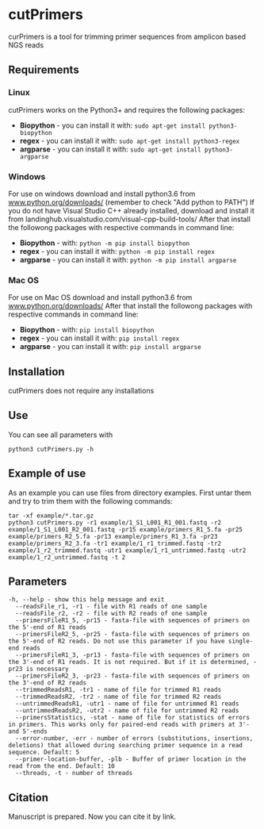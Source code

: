 # cutPrimers
curPrimers is a tool for trimming primer sequences from amplicon based NGS reads

## Requirements
### Linux
cutPrimers works on the Python3+ and requires the following packages:
* **Biopython** - you can install it with: `sudo apt-get install python3-biopython`
* **regex** - you can install it with: `sudo apt-get install python3-regex`
* **argparse** - you can install it with: `sudo apt-get install python3-argparse`

### Windows
For use on windows download and install python3.6 from www.python.org/downloads/ (remember to check "Add python to PATH")
If you do not have Visual Studio C++ already installed, download and install it from landinghub.visualstudio.com/visual-cpp-build-tools/
After that install the followong packages with respective commands in command line:
* **Biopython** - with: `python -m pip install biopython`
* **regex** - you can install it with: `python -m pip install regex`
* **argparse** - you can install it with: `python -m pip install argparse`

### Mac OS
For use on Mac OS download and install python3.6 from www.python.org/downloads/
After that install the followong packages with respective commands in command line:
* **Biopython** - with: `pip install biopython`
* **regex** - you can install it with: `pip install regex`
* **argparse** - you can install it with: `pip install argparse`

## Installation
cutPrimers does not require any installations

## Use
You can see all parameters with 
```
python3 cutPrimers.py -h
```

## Example of use
As an example you can use files from directory examples. First untar them and try to trim them with the following commands:
```
tar -xf example/*.tar.gz
python3 cutPrimers.py -r1 example/1_S1_L001_R1_001.fastq -r2 example/1_S1_L001_R2_001.fastq -pr15 example/primers_R1_5.fa -pr25 example/primers_R2_5.fa -pr13 example/primers_R1_3.fa -pr23 example/primers_R2_3.fa -tr1 example/1_r1_trimmed.fastq -tr2 example/1_r2_trimmed.fastq -utr1 example/1_r1_untrimmed.fastq -utr2 example/1_r2_untrimmed.fastq -t 2
```

## Parameters
```
-h, --help - show this help message and exit
  --readsFile_r1, -r1 - file with R1 reads of one sample
  --readsFile_r2, -r2 - file with R2 reads of one sample
  --primersFileR1_5, -pr15 - fasta-file with sequences of primers on the 5'-end of R1 reads
  --primersFileR2_5, -pr25 - fasta-file with sequences of primers on the 5'-end of R2 reads. Do not use this parameter if you have single-end reads
  --primersFileR1_3, -pr13 - fasta-file with sequences of primers on the 3'-end of R1 reads. It is not required. But if it is determined, -pr23 is necessary
  --primersFileR2_3, -pr23 - fasta-file with sequences of primers on the 3'-end of R2 reads
  --trimmedReadsR1, -tr1 - name of file for trimmed R1 reads
  --trimmedReadsR2, -tr2 - name of file for trimmed R2 reads
  --untrimmedReadsR1, -utr1 - name of file for untrimmed R1 reads
  --untrimmedReadsR2, -utr2 - name of file for untrimmed R2 reads
  --primersStatistics, -stat - name of file for statistics of errors in primers. This works only for paired-end reads with primers at 3'- and 5'-ends
  --error-number, -err - number of errors (substitutions, insertions, deletions) that allowed during searching primer sequence in a read sequence. Default: 5
  --primer-location-buffer, -plb - Buffer of primer location in the read from the end. Default: 10
  --threads, -t - number of threads
```
## Citation
Manuscript is prepared. Now you can cite it by link.
